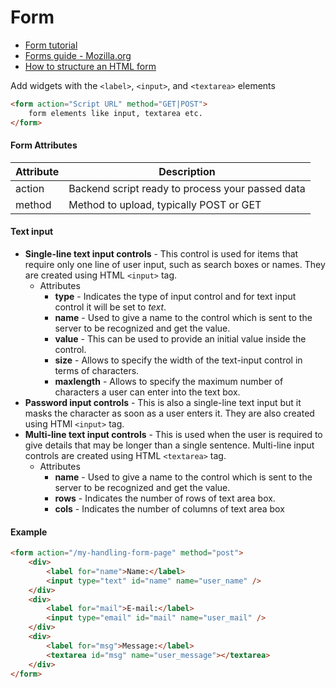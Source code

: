 # Form

- [Form tutorial](http://www.tutorialspoint.com/html/html_forms.htm)
- [Forms guide - Mozilla.org](https://developer.mozilla.org/en-US/docs/Web/Guide/HTML/Forms)
- [How to structure an HTML form](https://developer.mozilla.org/en-US/docs/Web/Guide/HTML/Forms/How_to_structure_an_HTML_form)

Add widgets with the `<label>`, `<input>`, and `<textarea>` elements

```html
<form action="Script URL" method="GET|POST">
    form elements like input, textarea etc.
</form>
```

#### Form Attributes

| Attribute | Description |
|---|---|
|action | Backend script ready to process your passed data |
|method | Method to upload, typically POST or GET |

#### Text input

- **Single-line text input controls** - This control is used for items that require only one line of user input, such as search boxes or names. They are created using HTML `<input>` tag.
    - Attributes
        - **type** - Indicates the type of input control and for text input control it will be set to *text*.
        - **name** - Used to give a name to the control which is sent to the server to be recognized and get the value.
        - **value** - This can be used to provide an initial value inside the control.
        - **size** - Allows to specify the width of the text-input control in terms of characters.
        - **maxlength** - Allows to specify the maximum number of characters a user can enter into the text box.
- **Password input controls** - This is also a single-line text input but it masks the character as soon as a user enters it. They are also created using HTMl `<input>` tag.
- **Multi-line text input controls** - This is used when the user is required to give details that may be longer than a single sentence. Multi-line input controls are created using HTML `<textarea>` tag.
    - Attributes
        - **name** - Used to give a name to the control which is sent to the server to be recognized and get the value.
        - **rows** - Indicates the number of rows of text area box.
        - **cols** - Indicates the number of columns of text area box
        
#### Example

```html
<form action="/my-handling-form-page" method="post">
    <div>
        <label for="name">Name:</label>
        <input type="text" id="name" name="user_name" />
    </div>
    <div>
        <label for="mail">E-mail:</label>
        <input type="email" id="mail" name="user_mail" />
    </div>
    <div>
        <label for="msg">Message:</label>
        <textarea id="msg" name="user_message"></textarea>
    </div>
</form>
```
